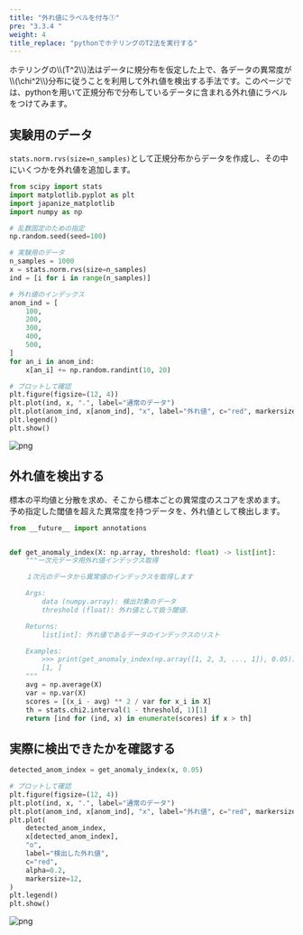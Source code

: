 ```yaml
---
title: "外れ値にラベルを付与①"
pre: "3.3.4 "
weight: 4
title_replace: "pythonでホテリングのT2法を実行する"
---
```


<div class="pagetop-box">
    <p>ホテリングの\\(T^2\\)法はデータに規分布を仮定した上で、各データの異常度が\\(\chi^2\\)分布に従うことを利用して外れ値を検出する手法です。このページでは、pythonを用いて正規分布で分布しているデータに含まれる外れ値にラベルをつけてみます。</p>
</div>



## 実験用のデータ
`stats.norm.rvs(size=n_samples)`として正規分布からデータを作成し、その中にいくつかを外れ値を追加します。


```python
from scipy import stats
import matplotlib.pyplot as plt
import japanize_matplotlib
import numpy as np

# 乱数固定のための指定
np.random.seed(seed=100)

# 実験用のデータ
n_samples = 1000
x = stats.norm.rvs(size=n_samples)
ind = [i for i in range(n_samples)]

# 外れ値のインデックス
anom_ind = [
    100,
    200,
    300,
    400,
    500,
]
for an_i in anom_ind:
    x[an_i] += np.random.randint(10, 20)

# プロットして確認
plt.figure(figsize=(12, 4))
plt.plot(ind, x, ".", label="通常のデータ")
plt.plot(anom_ind, x[anom_ind], "x", label="外れ値", c="red", markersize=12)
plt.legend()
plt.show()
```


    
![png](/images/prep/numerical/Add_label_to_anomaly_files/Add_label_to_anomaly_1_0.png)
    


## 外れ値を検出する
標本の平均値と分散を求め、そこから標本ごとの異常度のスコアを求めます。
予め指定した閾値を超えた異常度を持つデータを、外れ値として検出します。


```python
from __future__ import annotations


def get_anomaly_index(X: np.array, threshold: float) -> list[int]:
    """一次元データ用外れ値インデックス取得

    １次元のデータから異常値のインデックスを取得します

    Args:
        data (numpy.array): 検出対象のデータ
        threshold (float): 外れ値として扱う閾値.

    Returns:
        list[int]: 外れ値であるデータのインデックスのリスト

    Examples:
        >>> print(get_anomaly_index(np.array([1, 2, 3, ..., 1]), 0.05))
        [1, ]
    """
    avg = np.average(X)
    var = np.var(X)
    scores = [(x_i - avg) ** 2 / var for x_i in X]
    th = stats.chi2.interval(1 - threshold, 1)[1]
    return [ind for (ind, x) in enumerate(scores) if x > th]
```

## 実際に検出できたかを確認する


```python
detected_anom_index = get_anomaly_index(x, 0.05)

# プロットして確認
plt.figure(figsize=(12, 4))
plt.plot(ind, x, ".", label="通常のデータ")
plt.plot(anom_ind, x[anom_ind], "x", label="外れ値", c="red", markersize=12)
plt.plot(
    detected_anom_index,
    x[detected_anom_index],
    "o",
    label="検出した外れ値",
    c="red",
    alpha=0.2,
    markersize=12,
)
plt.legend()
plt.show()
```


    
![png](/images/prep/numerical/Add_label_to_anomaly_files/Add_label_to_anomaly_5_0.png)
    

